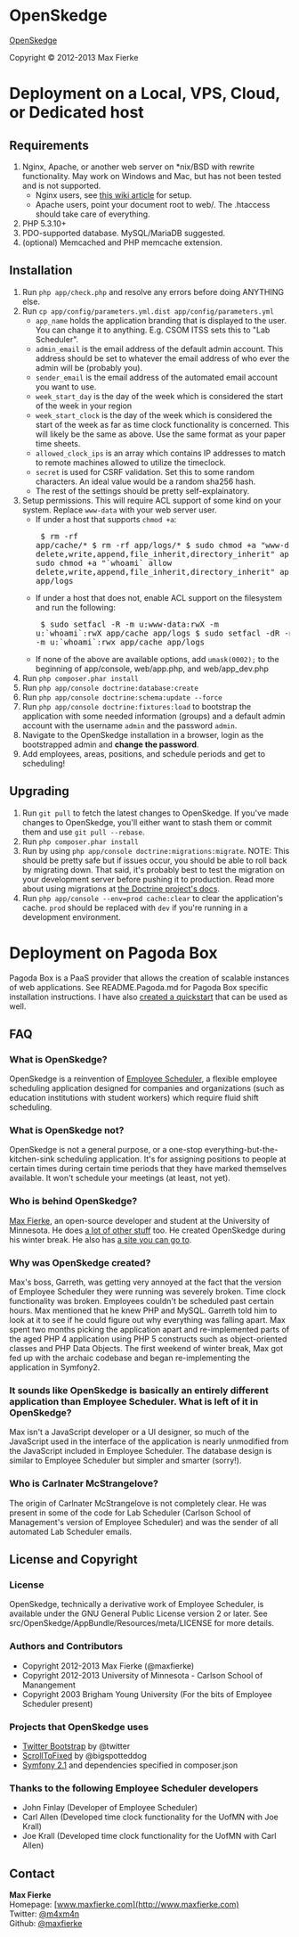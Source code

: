 # OpenSkedge
[OpenSkedge](http://github.com/maxfierke/OpenSkedge)

Copyright &copy; 2012-2013 Max Fierke

# Deployment on a Local, VPS, Cloud, or Dedicated host
## Requirements
1.  Nginx, Apache, or another web server on *nix/BSD with rewrite functionality. May work on Windows and Mac, but has not been tested and is not supported.
    * Nginx users, see [this wiki article](https://github.com/maxfierke/OpenSkedge/wiki/Setting-up-on-Nginx-with-PHP-FPM-on-Linux) for setup.
    * Apache users, point your document root to web/. The .htaccess should take care of everything.
2.  PHP 5.3.10+
3.  PDO-supported database. MySQL/MariaDB suggested.
4.  (optional) Memcached and PHP memcache extension.

## Installation
1.  Run `php app/check.php` and resolve any errors before doing ANYTHING else.
2.  Run `cp app/config/parameters.yml.dist app/config/parameters.yml`
    * `app_name` holds the application branding that is displayed to the user. You     can change it to anything. E.g. CSOM ITSS sets this to "Lab Scheduler".
    * `admin_email` is the email address of the default admin account. This address should be set to whatever the email address of who ever the admin will be (probably you).
    * `sender_email` is the email address of the automated email account you want to use.
    * `week_start_day` is the day of the week which is considered the start of the week in your region
    * `week_start_clock` is the day of the week which is considered the start of the week as far as time
        clock functionality is concerned. This will likely be the same as above. Use the same format as your
        paper time sheets.
    * `allowed_clock_ips` is an array which contains IP addresses to match to remote machines allowed to utilize the timeclock.
    * `secret` is used for CSRF validation. Set this to some random characters. An ideal value would be a random sha256 hash.
    * The rest of the settings should be pretty self-explainatory.
3.  Setup permissions. This will require ACL support of some kind on your system. Replace `www-data` with your web server user.
    * If under a host that supports `chmod +a`:<pre>
        $ rm -rf app/cache/*
        $ rm -rf app/logs/*
        $ sudo chmod +a "www-data allow delete,write,append,file_inherit,directory_inherit" app/cache app/logs
        $ sudo chmod +a "\`whoami\` allow delete,write,append,file_inherit,directory_inherit" app/cache app/logs</pre>
    * If under a host that does not, enable ACL support on the filesystem and run the following:<pre>
        $ sudo setfacl -R -m u:www-data:rwX -m u:\`whoami\`:rwX app/cache app/logs
        $ sudo setfacl -dR -m u:www-data:rwx -m u:\`whoami\`:rwx app/cache app/logs</pre>
    * If none of the above are available options, add `umask(0002);` to the beginning of app/console, web/app.php, and web/app_dev.php
4.  Run `php composer.phar install`
5.  Run `php app/console doctrine:database:create`
6.  Run `php app/console doctrine:schema:update --force`
7.  Run `php app/console doctrine:fixtures:load` to bootstrap the application with some needed information (groups) and a default admin account with the username `admin` and the password `admin`.
8.  Navigate to the OpenSkedge installation in a browser, login as the bootstrapped admin and **change the password**.
9.  Add employees, areas, positions, and schedule periods and get to scheduling!

## Upgrading
1.  Run `git pull` to fetch the latest changes to OpenSkedge. If you've made changes to OpenSkedge, you'll either want to stash them or commit them and use `git pull --rebase`.
2.  Run `php composer.phar install`
3.  Run by using `php app/console doctrine:migrations:migrate`. NOTE: This should be pretty safe but if issues occur, you should be able to roll back by migrating down. That said, it's probably best to test the migration on your development server before pushing it to production. Read more about using migrations at [the Doctrine project's docs](http://docs.doctrine-project.org/projects/doctrine-migrations/en/latest/index.html).
4.  Run `php app/console --env=prod cache:clear` to clear the application's cache. `prod` should be replaced with `dev` if you're running in a development environment.

# Deployment on Pagoda Box
Pagoda Box is a PaaS provider that allows the creation of scalable instances of web applications.
See README.Pagoda.md for Pagoda Box specific installation instructions.
I have also [created a quickstart](https://pagodabox.com/cafe/m4xm4n/openskedge) that can be used as well.

## FAQ
### What is OpenSkedge?
OpenSkedge is a reinvention of [Employee Scheduler](http://empscheduler.sourceforge.net), a flexible employee scheduling application designed for companies and organizations (such as education institutions with student workers) which require fluid shift scheduling.

### What is OpenSkedge not?
OpenSkedge is not a general purpose, or a one-stop everything-but-the-kitchen-sink scheduling application. It's for assigning positions to people at certain times during certain time periods that they have marked themselves available. It won't schedule your meetings (at least, not yet).

### Who is behind OpenSkedge?
[Max Fierke](http://www.maxfierke.com), an open-source developer and student at the University of Minnesota. He does [a lot of other stuff](https://github.com/maxfierke/) too. He created OpenSkedge during his winter break. He also has [a site you can go to](http://www.maxfierke.com).

### Why was OpenSkedge created?
Max's boss, Garreth, was getting very annoyed at the fact that the version of Employee Scheduler they were running was severely broken. Time clock functionality was broken. Employees couldn't be scheduled past certain hours. Max mentioned that he knew PHP and MySQL. Garreth told him to look at it to see if he could figure out why everything was falling apart. Max spent two months picking the application apart and re-implemented parts of the aged PHP 4 application using PHP 5 constructs such as object-oriented classes and PHP Data Objects. The first weekend of winter break, Max got fed up with the archaic codebase and began re-implementing the application in Symfony2.

### It sounds like OpenSkedge is basically an entirely different application than Employee Scheduler. What is left of it in OpenSkedge?
Max isn't a JavaScript developer or a UI designer, so much of the JavaScript used in the interface of the application is nearly unmodified from the JavaScript included in Employee Scheduler. The database design is similar to Employee Scheduler but simpler and smarter (sorry!).

### Who is Carlnater McStrangelove?
The origin of Carlnater McStrangelove is not completely clear. He was present in some of the code for Lab Scheduler (Carlson School of Management's version of Employee Scheduler) and was the sender of all automated Lab Scheduler emails.

## License and Copyright
### License
OpenSkedge, technically a derivative work of Employee Scheduler, is available under the GNU General Public License version 2 or later.
See src/OpenSkedge/AppBundle/Resources/meta/LICENSE for more details.

### Authors and Contributors
* Copyright 2012-2013 Max Fierke (@maxfierke)
* Copyright 2012-2013 University of Minnesota - Carlson School of Manangement
* Copyright 2003 Brigham Young University (For the bits of Employee Scheduler present)

### Projects that OpenSkedge uses
* [Twitter Bootstrap](http://twitter.github.com/bootstrap/index.html) by @twitter
* [ScrollToFixed](https://github.com/bigspotteddog/ScrollToFixed/) by @bigspotteddog
* [Symfony 2.1](http://symfony.com/) and dependencies specified in composer.json

### Thanks to the following Employee Scheduler developers
* John Finlay (Developer of Employee Scheduler)
* Carl Allen (Developed time clock functionality for the UofMN with Joe Krall)
* Joe Krall (Developed time clock functionality for the UofMN with Carl Allen)

## Contact
**Max Fierke**  
Homepage: [www.maxfierke.com](http://www.maxfierke.com)  
Twitter: [@m4xm4n](http://twitter.com/m4xm4n)  
Github: [@maxfierke](https://github.com/maxfierke)  
